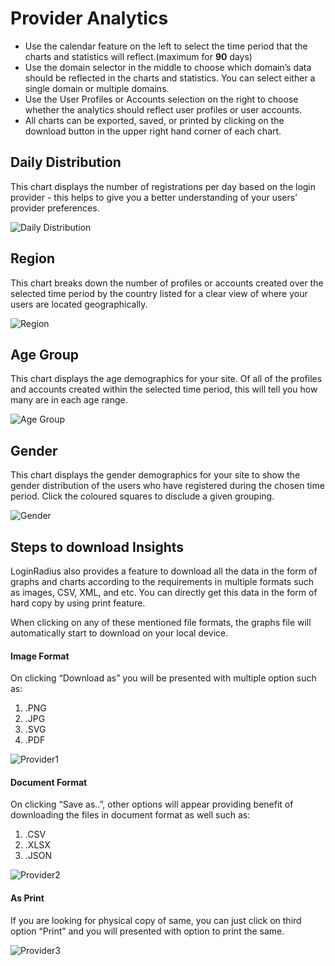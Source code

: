 # Provider Analytics

* Use the calendar feature on the left to select the time period that the charts and statistics will reflect.(maximum for **90** days)
* Use the domain selector in the middle to choose which domain’s data should be reflected in the charts and statistics. You can select either a single domain or multiple domains.
* Use the User Profiles or Accounts selection on the right to choose whether the analytics should reflect user profiles or user accounts.
* All charts can be exported, saved, or printed by clicking on the download button in the upper right hand corner of each chart.

## Daily Distribution
This chart displays the number of registrations per day based on the login provider - this helps to give you a better understanding of your users’ provider preferences.

![Daily Distribution](https://apidocs.lrcontent.com/images/1_3149362f1fcd70b5610.07039276.png "Daily Distribution")

## Region
This chart breaks down the number of profiles or accounts created over the selected time period by the country listed for a clear view of where your users are located geographically.

![Region](https://apidocs.lrcontent.com/images/2_2815562f1fd1b475bc0.79943774.png "Region")

## Age Group
This chart displays the age demographics for your site. Of all of the profiles and accounts created within the selected time period, this will tell you how many are in each age range.

![Age Group](https://apidocs.lrcontent.com/images/3_1848262f1fd5f78b6e1.83887258.png "Age Group")

## Gender
This chart displays the gender demographics for your site to show the gender distribution of the users who have registered during the chosen time period. Click the coloured squares to disclude a given grouping.

![Gender](https://apidocs.lrcontent.com/images/4_1880462f1fd7f527db0.33750614.png "Gender")

## Steps to download Insights
LoginRadius also provides a feature to download all the data in the form of graphs and charts according to the requirements in multiple formats such as images, CSV, XML, and etc.
You can directly get this data in the form of hard copy by using print feature.

When clicking on any of these mentioned file formats, the graphs file will automatically start to download on your local device.

#### Image Format
On clicking “Download as” you will be presented with multiple option such as:
1. .PNG
2. .JPG
3. .SVG
4. .PDF

![Provider1](https://apidocs.lrcontent.com/images/Provid1_2909163474ed6f2c084.10950886.png "Provider1")


#### Document Format
On clicking “Save as..”, other options will appear providing benefit of downloading the files in document format as well such as:
1. .CSV
3. .XLSX
2. .JSON

![Provider2](https://apidocs.lrcontent.com/images/Provid2_2016363474f5081eac8.62617775.png "Provider2")


#### As Print
If you are looking for physical copy of same, you can just click on third option “Print” and you will presented with option to print the same.

![Provider3](https://apidocs.lrcontent.com/images/Provid3_1184863474fe0ce8ee5.17071759.png "Provider3")